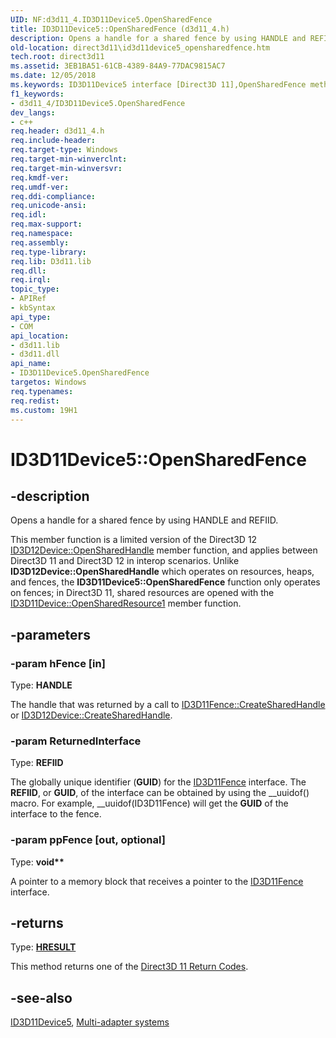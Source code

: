 ```yaml
---
UID: NF:d3d11_4.ID3D11Device5.OpenSharedFence
title: ID3D11Device5::OpenSharedFence (d3d11_4.h)
description: Opens a handle for a shared fence by using HANDLE and REFIID.
old-location: direct3d11\id3d11device5_opensharedfence.htm
tech.root: direct3d11
ms.assetid: 3EB1BA51-61CB-4389-84A9-77DAC9815AC7
ms.date: 12/05/2018
ms.keywords: ID3D11Device5 interface [Direct3D 11],OpenSharedFence method, ID3D11Device5.OpenSharedFence, ID3D11Device5::OpenSharedFence, OpenSharedFence, OpenSharedFence method [Direct3D 11], OpenSharedFence method [Direct3D 11],ID3D11Device5 interface, d3d11_4/ID3D11Device5::OpenSharedFence, direct3d11.id3d11device5_opensharedfence
f1_keywords:
- d3d11_4/ID3D11Device5.OpenSharedFence
dev_langs:
- c++
req.header: d3d11_4.h
req.include-header: 
req.target-type: Windows
req.target-min-winverclnt: 
req.target-min-winversvr: 
req.kmdf-ver: 
req.umdf-ver: 
req.ddi-compliance: 
req.unicode-ansi: 
req.idl: 
req.max-support: 
req.namespace: 
req.assembly: 
req.type-library: 
req.lib: D3d11.lib
req.dll: 
req.irql: 
topic_type:
- APIRef
- kbSyntax
api_type:
- COM
api_location:
- d3d11.lib
- d3d11.dll
api_name:
- ID3D11Device5.OpenSharedFence
targetos: Windows
req.typenames: 
req.redist: 
ms.custom: 19H1
---
```


# ID3D11Device5::OpenSharedFence

## -description

Opens a handle for a shared fence by using HANDLE and REFIID.

This member function is a limited version of the Direct3D 12 <a href="/windows/win32/api/d3d12/nf-d3d12-id3d12device-opensharedhandle">ID3D12Device::OpenSharedHandle</a> member function, and applies between Direct3D 11 and Direct3D 12 in interop scenarios. Unlike <b>ID3D12Device::OpenSharedHandle</b> which operates on resources, heaps, and fences, the <b>ID3D11Device5::OpenSharedFence</b> function only operates on fences; in Direct3D 11, shared resources are opened with the [ID3D11Device::OpenSharedResource1](/windows/win32/api/d3d11_1/nf-d3d11_1-id3d11device1-opensharedresource1) member function.

## -parameters

### -param hFence [in]

Type: <b>HANDLE</b>

The handle that was returned by a call to <a href="/windows/win32/api/d3d11_3/nf-d3d11_3-id3d11fence-createsharedhandle">ID3D11Fence::CreateSharedHandle</a> or <a href="/windows/win32/api/d3d12/nf-d3d12-id3d12device-createsharedhandle">ID3D12Device::CreateSharedHandle</a>.

### -param ReturnedInterface

Type: <b>REFIID</b>

The globally unique identifier (<b>GUID</b>) for the <a href="/windows/win32/api/d3d11_3/nn-d3d11_3-id3d11fence">ID3D11Fence</a> interface. The <b>REFIID</b>, or <b>GUID</b>, of the interface can be obtained by using the __uuidof() macro. For example, __uuidof(ID3D11Fence) will get the <b>GUID</b> of the interface to the fence.

### -param ppFence [out, optional]

Type: <b>void**</b>

A pointer to a memory block that receives a pointer to the <a href="/windows/win32/api/d3d11_3/nn-d3d11_3-id3d11fence">ID3D11Fence</a> interface.

## -returns

Type: <b><a href="/windows/win32/com/structure-of-com-error-codes">HRESULT</a></b>

This method returns one of the <a href="/windows/win32/direct3d11/d3d11-graphics-reference-returnvalues">Direct3D 11 Return Codes</a>.

## -see-also

[ID3D11Device5](/windows/win32/api/d3d11_4/nn-d3d11_4-id3d11device5), [Multi-adapter systems](/windows/win32/direct3d12/multi-engine)
